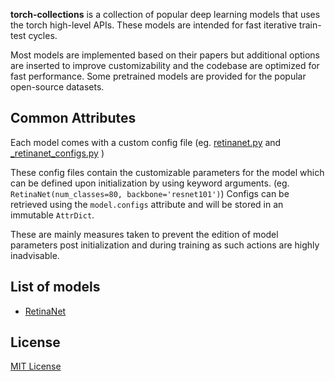 
__torch-collections__ is a collection of popular deep learning models that uses the torch high-level APIs. These models are intended for fast iterative train-test cycles.

Most models are implemented based on their papers but additional options are inserted to improve customizability and the codebase are optimized for fast performance. Some pretrained models are provided for the popular open-source datasets.

## Common Attributes
Each model comes with a custom config file
(eg.
  [retinanet.py](https://github.com/mingruimingrui/torch-collections/blob/master/torch_collections/models/retinanet.py) and
  [\_retinanet_configs.py](https://github.com/mingruimingrui/torch-collections/blob/master/torch_collections/models/_retinanet_configs.py)
)

These config files contain the customizable parameters for the model which can be defined upon initialization by using keyword arguments.
(eg. `RetinaNet(num_classes=80, backbone='resnet101')`) Configs can be retrieved using the `model.configs` attribute and will be stored in an immutable `AttrDict`.

These are mainly measures taken to prevent the edition of model parameters post initialization and during training as such actions are highly inadvisable.

## List of models
- [RetinaNet](https://github.com/mingruimingrui/torch-collections/blob/master/docs/reinanet.md)

## License
[MIT License](https://github.com/mingruimingrui/torch-collections/blob/master/LICENSE)
